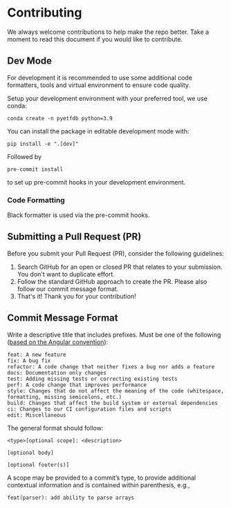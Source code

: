 # Contributing
We always welcome contributions to help make the repo better. Take a moment to read this document if you would like to contribute.


## Dev Mode
For development it is recommended to use some additional code formatters, tools and virtual environment to ensure code quality.

Setup your development environment with your preferred tool, we use conda:
```
conda create -n pyetfdb python=3.9
```

You can install the package in editable development mode with:
```
pip install -e ".[dev]"
```
Followed by
```
pre-commit install
```
to set up pre-commit hooks in your development environment.

### Code Formatting
Black formatter is used via the pre-commit hooks.

## Submitting a Pull Request (PR)

Before you submit your Pull Request (PR), consider the following guidelines:

1. Search GitHub for an open or closed PR that relates to your submission. You don't want to duplicate effort.
2. Follow the standard GitHub approach to create the PR. Please also follow our commit message format.
3. That's it! Thank you for your contribution!

## Commit Message Format

Write a descriptive title that includes prefixes. Must be one of the following ([based on the Angular convention](https://github.com/angular/angular/blob/22b96b9/CONTRIBUTING.md#-commit-message-guidelines)):
```
feat: A new feature
fix: A bug fix
refactor: A code change that neither fixes a bug nor adds a feature
docs: Documentation only changes
test: Adding missing tests or correcting existing tests
perf: A code change that improves performance
style: Changes that do not affect the meaning of the code (whitespace, formatting, missing semicolons, etc.)
build: Changes that affect the build system or external dependencies
ci: Changes to our CI configuration files and scripts
edit: Miscellaneous
```
The general format should follow:
```
<type>[optional scope]: <description>

[optional body]

[optional footer(s)]
```
A scope may be provided to a commit’s type, to provide additional contextual information and is contained within parenthesis, e.g.,
```
feat(parser): add ability to parse arrays
```
